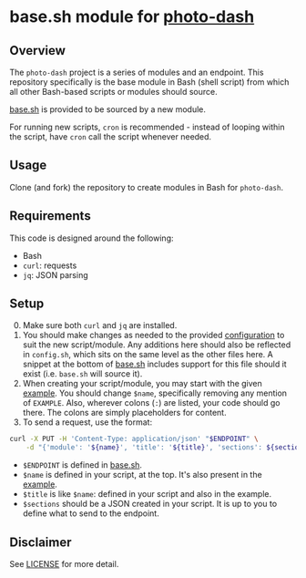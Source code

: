 # base.sh module for [photo-dash]

## Overview

The `photo-dash` project is a series of modules and an endpoint. This repository specifically is the base module in Bash (shell script) from which all other Bash-based scripts or modules should source.

[base.sh] is provided to be sourced by a new module.

For running new scripts, `cron` is recommended - instead of looping within the script, have `cron` call the script whenever needed.

## Usage

Clone (and fork) the repository to create modules in Bash for `photo-dash`.

## Requirements

This code is designed around the following:

- Bash
- `curl`: requests
- `jq`: JSON parsing

## Setup

0. Make sure both `curl` and `jq` are installed.
1. You should make changes as needed to the provided [configuration](config.json.example) to suit the new script/module. Any additions here should also be reflected in `config.sh`, which sits on the same level as the other files here. A snippet at the bottom of [base.sh] includes support for this file should it exist (i.e. `base.sh` will source it).
2. When creating your script/module, you may start with the given [example]. You should change `$name`, specifically removing any mention of `EXAMPLE`. Also, wherever colons (`:`) are listed, your code should go there. The colons are simply placeholders for content.
3. To send a request, use the format:

```bash
curl -X PUT -H 'Content-Type: application/json' "$ENDPOINT" \
    -d "{'module': '${name}', 'title': '${title}', 'sections': ${sections}}"
```

- `$ENDPOINT` is defined in [base.sh].
- `$name` is defined in your script, at the top. It's also present in the [example].
- `$title` is like `$name`: defined in your script and also in the example.
- `$sections` should be a JSON created in your script. It is up to you to define what to send to the endpoint.

## Disclaimer

See [LICENSE](../LICENSE) for more detail.

[photo-dash]: https://github.com/cj-wong/photo-dash
[base.sh]: base.sh
[example]: example.sh

